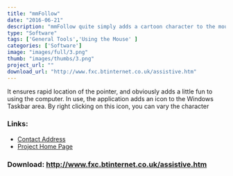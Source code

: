 ```yaml
---
title: "mmFollow"
date: "2016-06-21"
description: "mmFollow quite simply adds a cartoon character to the mouse cursor."
type: "Software"
tags: ['General Tools','Using the Mouse' ]
categories: ['Software']
image: "images/full/3.png"
thumb: "images/thumbs/3.png"
project_url: ""
download_url: "http://www.fxc.btinternet.co.uk/assistive.htm"
---
```

It ensures rapid location of the pointer, and obviously adds a little fun to using the computer. In use, the application adds an icon to the Windows Taskbar area. By right clicking on this icon, you can vary the character

### Links:
- <a href="mailto:fxc@btinternet.com">Contact Address</a>
- <a href="http://www.fxc.btinternet.co.uk/assistive.htm">Project Home Page</a>

### Download: http://www.fxc.btinternet.co.uk/assistive.htm 